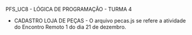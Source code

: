 PFS_UC8 - LÓGICA DE PROGRAMAÇÃO - TURMA 4

- CADASTRO LOJA DE PEÇAS - O arquivo pecas.js se refere a atividade do Encontro Remoto 1 do dia 21 de dezembro.
